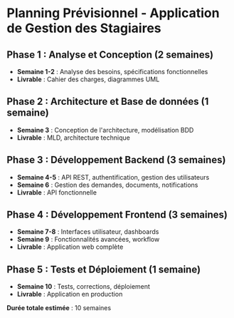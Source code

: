 
# Planning Prévisionnel - Application de Gestion des Stagiaires

## Phase 1 : Analyse et Conception (2 semaines)
- **Semaine 1-2** : Analyse des besoins, spécifications fonctionnelles
- **Livrable** : Cahier des charges, diagrammes UML

## Phase 2 : Architecture et Base de données (1 semaine)
- **Semaine 3** : Conception de l'architecture, modélisation BDD
- **Livrable** : MLD, architecture technique

## Phase 3 : Développement Backend (3 semaines)
- **Semaine 4-5** : API REST, authentification, gestion des utilisateurs
- **Semaine 6** : Gestion des demandes, documents, notifications
- **Livrable** : API fonctionnelle

## Phase 4 : Développement Frontend (3 semaines)
- **Semaine 7-8** : Interfaces utilisateur, dashboards
- **Semaine 9** : Fonctionnalités avancées, workflow
- **Livrable** : Application web complète

## Phase 5 : Tests et Déploiement (1 semaine)
- **Semaine 10** : Tests, corrections, déploiement
- **Livrable** : Application en production

**Durée totale estimée** : 10 semaines
